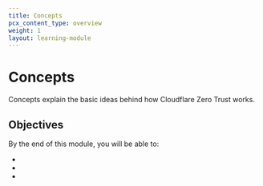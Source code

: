 ```yaml
---
title: Concepts
pcx_content_type: overview
weight: 1
layout: learning-module
---
```


# Concepts

Concepts explain the basic ideas behind how Cloudflare Zero Trust works.

## Objectives

By the end of this module, you will be able to:

- 
- 
- 
